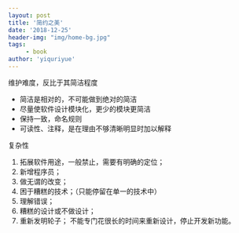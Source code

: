 ```yaml
---
layout: post
title: '简约之美'
date: '2018-12-25'
header-img: "img/home-bg.jpg"
tags:
     - book
author: 'yiquriyue'
---
```


维护难度，反比于其简洁程度
- 简洁是相对的，不可能做到绝对的简洁
- 尽量使软件设计模块化，更少的模块更简洁
- 保持一致，命名规则
- 可读性、注释，是在理由不够清晰明显时加以解释

复杂性
1. 拓展软件用途，一般禁止，需要有明确的定位；
2. 新增程序员；
3. 做无谓的改变；
4. 困于糟糕的技术；（只能停留在单一的技术中）
5. 理解错误；
6. 糟糕的设计或不做设计；
7. 重新发明轮子；
不能专门花很长的时间来重新设计，停止开发新功能。

